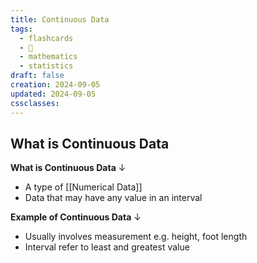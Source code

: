 ```yaml
---
title: Continuous Data
tags:
  - flashcards
  - 🌱
  - mathematics
  - statistics
draft: false
creation: 2024-09-05
updated: 2024-09-05
cssclasses: 
---
```

## What is Continuous Data

**What is Continuous Data**
↓
- A type of [[Numerical Data]]
- Data that may have any value in an interval
<!--SR:!2025-01-01,16,294-->

**Example of Continuous Data**
↓
- Usually involves measurement e.g. height, foot length
- Interval refer to least and greatest value
<!--SR:!2025-01-03,27,290-->